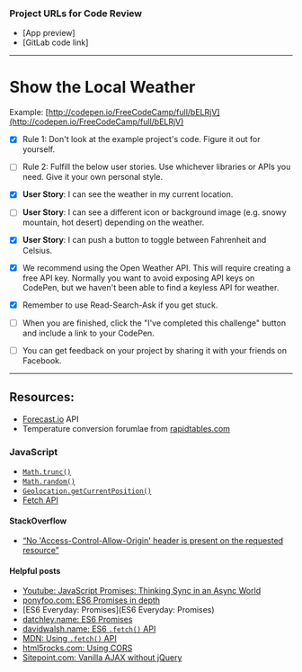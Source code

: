 ### Project URLs for Code Review

* [App preview]
* [GitLab code link]

----


# Show the Local Weather
Example: [http://codepen.io/FreeCodeCamp/full/bELRjV](http://codepen.io/FreeCodeCamp/full/bELRjV)

- [x] Rule 1: Don't look at the example project's code. Figure it out for yourself.

- [ ] Rule 2: Fulfill the below user stories. Use whichever libraries or APIs you need. Give it your own personal style.

- [x] **User Story**: I can see the weather in my current location.

- [ ] **User Story**: I can see a different icon or background image (e.g. snowy mountain, hot desert) depending on the weather.

- [x] **User Story**: I can push a button to toggle between Fahrenheit and Celsius.

- [x] We recommend using the Open Weather API. This will require creating a free API key. Normally you want to avoid exposing API keys on CodePen, but we haven't been able to find a keyless API for weather.

- [x] Remember to use Read-Search-Ask if you get stuck.

- [ ] When you are finished, click the "I've completed this challenge" button and include a link to your CodePen.

- [ ] You can get feedback on your project by sharing it with your friends on Facebook.

----
## Resources:
- [Forecast.io](https://developer.forecast.io/) API
- Temperature conversion forumlae from [rapidtables.com](http://www.rapidtables.com/convert/temperature/how-fahrenheit-to-celsius.htm)

### JavaScript
- [`Math.trunc()`](https://developer.mozilla.org/en-US/docs/Web/JavaScript/Reference/Global_Objects/Math/trunc)
- [`Math.random()`](https://developer.mozilla.org/en-US/docs/Web/JavaScript/Reference/Global_Objects/Math/random)
- [`Geolocation.getCurrentPosition()`](https://developer.mozilla.org/en-US/docs/Web/API/Geolocation/getCurrentPosition)
- [Fetch API](https://developer.mozilla.org/en-US/docs/Web/API/Fetch_API)
#### StackOverflow
- [“No 'Access-Control-Allow-Origin' header is present on the requested resource”](http://stackoverflow.com/a/20035319/3108412)
#### Helpful posts
- [Youtube: JavaScript Promises: Thinking Sync in an Async World](https://www.youtube.com/watch?v=wc72cyYt8-c)
- [ponyfoo.com: ES6 Promises in depth](https://ponyfoo.com/articles/es6-promises-in-depth#what-is-a-promise)
- [ES6 Everyday: Promises](ES6 Everyday: Promises)
- [datchley.name: ES6 Promises](http://www.datchley.name/es6-promises/)
- [davidwalsh.name: ES6 `.fetch()` API](https://davidwalsh.name/fetch)
- [MDN: Using `.fetch()` API](https://developer.mozilla.org/en-US/docs/Web/API/Fetch_API/Using_Fetch)
- [html5rocks.com: Using CORS](http://www.html5rocks.com/en/tutorials/cors/)
- [Sitepoint.com: Vanilla AJAX without jQuery](https://www.sitepoint.com/guide-vanilla-ajax-without-jquery/)
